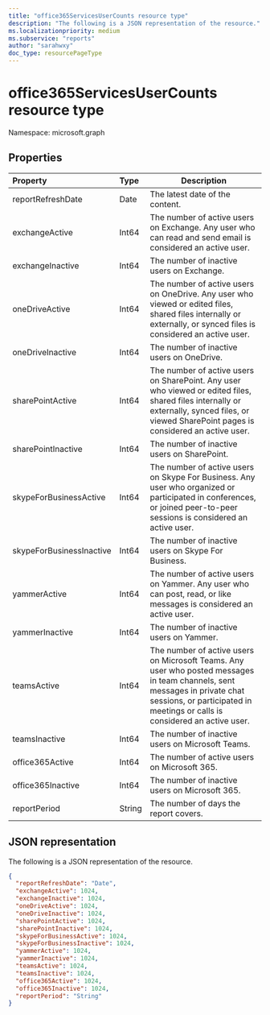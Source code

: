 ```yaml
---
title: "office365ServicesUserCounts resource type"
description: "The following is a JSON representation of the resource."
ms.localizationpriority: medium
ms.subservice: "reports"
author: "sarahwxy"
doc_type: resourcePageType
---
```


# office365ServicesUserCounts resource type

Namespace: microsoft.graph

## Properties

| Property                 | Type   | Description                              |
| :----------------------- | :----- | ---------------------------------------- |
| reportRefreshDate        | Date   | The latest date of the content.          |
| exchangeActive           | Int64  | The number of active users on Exchange. Any user who can read and send email is considered an active user. |
| exchangeInactive         | Int64  | The number of inactive users on Exchange. |
| oneDriveActive           | Int64  | The number of active users on OneDrive. Any user who viewed or edited files, shared files internally or externally, or synced files is considered an active user. |
| oneDriveInactive         | Int64  | The number of inactive users on OneDrive. |
| sharePointActive         | Int64  | The number of active users on SharePoint. Any user who viewed or edited files, shared files internally or externally, synced files, or viewed SharePoint pages is considered an active user. |
| sharePointInactive       | Int64  | The number of inactive users on SharePoint. |
| skypeForBusinessActive   | Int64  | The number of active users on Skype For Business. Any user who organized or participated in conferences, or joined peer-to-peer sessions is considered an active user. |
| skypeForBusinessInactive | Int64  | The number of inactive users on Skype For Business. |
| yammerActive             | Int64  | The number of active users on Yammer. Any user who can post, read, or like messages is considered an active user. |
| yammerInactive           | Int64  | The number of inactive users on Yammer.  |
| teamsActive              | Int64  | The number of active users on Microsoft Teams. Any user who posted messages in team channels, sent messages in private chat sessions, or participated in meetings or calls is considered an active user. |
| teamsInactive            | Int64  | The number of inactive users on Microsoft Teams.     |
| office365Active          | Int64  | The number of active users on Microsoft 365.   |
| office365Inactive        | Int64  | The number of inactive users on Microsoft 365.     |
| reportPeriod             | String | The number of days the report covers.    |

## JSON representation

The following is a JSON representation of the resource.

<!-- {
  "blockType": "resource",
  "@odata.type": "microsoft.graph.office365ServicesUserCounts"
} -->

```json
{
  "reportRefreshDate": "Date", 
  "exchangeActive": 1024, 
  "exchangeInactive": 1024, 
  "oneDriveActive": 1024, 
  "oneDriveInactive": 1024, 
  "sharePointActive": 1024, 
  "sharePointInactive": 1024, 
  "skypeForBusinessActive": 1024, 
  "skypeForBusinessInactive": 1024, 
  "yammerActive": 1024, 
  "yammerInactive": 1024, 
  "teamsActive": 1024, 
  "teamsInactive": 1024, 
  "office365Active": 1024,
  "office365Inactive": 1024,
  "reportPeriod": "String"
}
```


